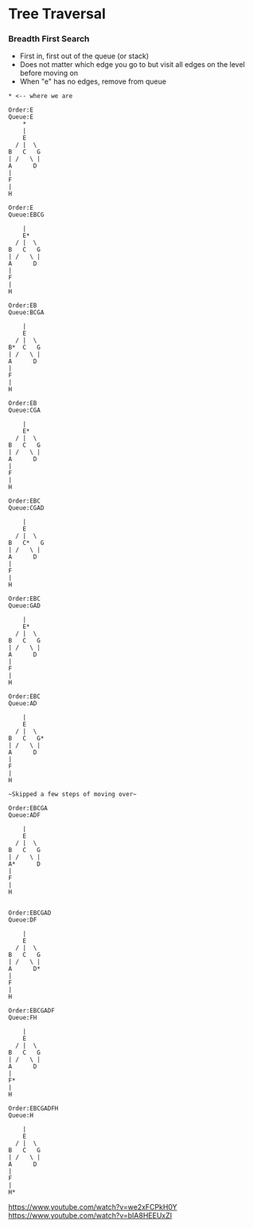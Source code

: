 # Tree Traversal

### Breadth First Search

- First in, first out of the queue (or stack)
- Does not matter which edge you go to but visit all edges on the level before moving on
- When "e" has no edges, remove from queue

```
* <-- where we are
```

```
Order:E
Queue:E
	*
    |
    E
  / |  \
B   C   G
| /   \ |
A      D
|
F
|
H

Order:E
Queue:EBCG
	
    |
    E*
  / |  \
B   C   G
| /   \ |
A      D
|
F
|
H

Order:EB
Queue:BCGA
	
    |
    E
  / |  \
B*  C   G
| /   \ |
A      D
|
F
|
H

Order:EB
Queue:CGA
	
    |
    E*
  / |  \
B   C   G
| /   \ |
A      D
|
F
|
H

Order:EBC
Queue:CGAD
	
    |
    E
  / |  \
B   C*   G
| /   \ |
A      D
|
F
|
H

Order:EBC
Queue:GAD
	
    |
    E*
  / |  \
B   C   G
| /   \ |
A      D
|
F
|
H

Order:EBC
Queue:AD
	
    |
    E
  / |  \
B   C   G*
| /   \ |
A      D
|
F
|
H

~Skipped a few steps of moving over~

Order:EBCGA
Queue:ADF
	
    |
    E
  / |  \
B   C   G
| /   \ |
A*      D
|
F
|
H


Order:EBCGAD
Queue:DF
	
    |
    E
  / |  \
B   C   G
| /   \ |
A      D*
|
F
|
H

Order:EBCGADF
Queue:FH
	
    |
    E
  / |  \
B   C   G
| /   \ |
A      D
|
F*
|
H

Order:EBCGADFH
Queue:H
	
    |
    E
  / |  \
B   C   G
| /   \ |
A      D
|
F
|
H*

```


https://www.youtube.com/watch?v=we2xFCPkH0Y
https://www.youtube.com/watch?v=bIA8HEEUxZI
